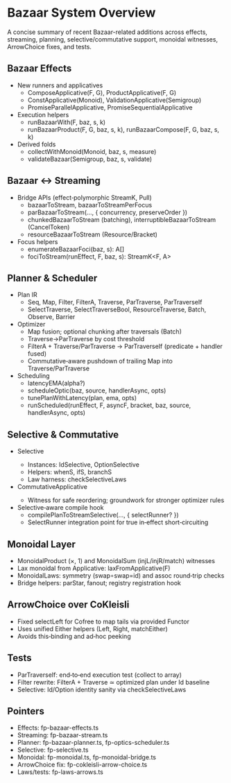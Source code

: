 # Bazaar System Overview

A concise summary of recent Bazaar-related additions across effects, streaming, planning, selective/commutative support, monoidal witnesses, ArrowChoice fixes, and tests.

## Bazaar Effects

- New runners and applicatives
  - ComposeApplicative(F, G), ProductApplicative(F, G)
  - ConstApplicative(Monoid), ValidationApplicative(Semigroup)
  - PromiseParallelApplicative, PromiseSequentialApplicative
- Execution helpers
  - runBazaarWith(F, baz, s, k)
  - runBazaarProduct(F, G, baz, s, k), runBazaarCompose(F, G, baz, s, k)
- Derived folds
  - collectWithMonoid(Monoid, baz, s, measure)
  - validateBazaar(Semigroup, baz, s, validate)

## Bazaar ↔ Streaming

- Bridge APIs (effect‑polymorphic StreamK, Pull)
  - bazaarToStream, bazaarToStreamPerFocus
  - parBazaarToStream(..., { concurrency, preserveOrder })
  - chunkedBazaarToStream (batching), interruptibleBazaarToStream (CancelToken)
  - resourceBazaarToStream (Resource/Bracket)
- Focus helpers
  - enumerateBazaarFoci(baz, s): A[]
  - fociToStream(runEffect, F, baz, s): StreamK<F, A>

## Planner & Scheduler

- Plan IR
  - Seq, Map, Filter, FilterA, Traverse, ParTraverse, ParTraverseIf
  - SelectTraverse, SelectTraverseBool, ResourceTraverse, Batch, Observe, Barrier
- Optimizer
  - Map fusion; optional chunking after traversals (Batch)
  - Traverse→ParTraverse by cost threshold
  - FilterA + Traverse/ParTraverse → ParTraverseIf (predicate + handler fused)
  - Commutative‑aware pushdown of trailing Map into Traverse/ParTraverse
- Scheduling
  - latencyEMA(alpha?)
  - scheduleOptic(baz, source, handlerAsync, opts)
  - tunePlanWithLatency(plan, ema, opts)
  - runScheduled(runEffect, F, asyncF, bracket, baz, source, handlerAsync, opts)

## Selective & Commutative

- Selective<F>
  - Instances: IdSelective, OptionSelective
  - Helpers: whenS, ifS, branchS
  - Law harness: checkSelectiveLaws
- CommutativeApplicative<F>
  - Witness for safe reordering; groundwork for stronger optimizer rules
- Selective‑aware compile hook
  - compilePlanToStreamSelective(..., { selectRunner? })
  - SelectRunner<F> integration point for true in‑effect short‑circuiting

## Monoidal Layer

- MonoidalProduct (×, 1) and MonoidalSum (injL/injR/match) witnesses
- Lax monoidal from Applicative: laxFromApplicative(F)
- MonoidalLaws: symmetry (swap∘swap=id) and assoc round‑trip checks
- Bridge helpers: parStar, fanout; registry registration hook

## ArrowChoice over CoKleisli<Cofree>

- Fixed selectLeft for Cofree to map tails via provided Functor<F>
- Uses unified Either helpers (Left, Right, matchEither)
- Avoids this‑binding and ad‑hoc peeking

## Tests

- ParTraverseIf: end‑to‑end execution test (collect to array)
- Filter rewrite: FilterA + Traverse ≃ optimized plan under Id baseline
- Selective: Id/Option identity sanity via checkSelectiveLaws

## Pointers

- Effects: fp-bazaar-effects.ts
- Streaming: fp-bazaar-stream.ts
- Planner: fp-bazaar-planner.ts, fp-optics-scheduler.ts
- Selective: fp-selective.ts
- Monoidal: fp-monoidal.ts, fp-monoidal-bridge.ts
- ArrowChoice fix: fp-cokleisli-arrow-choice.ts
- Laws/tests: fp-laws-arrows.ts